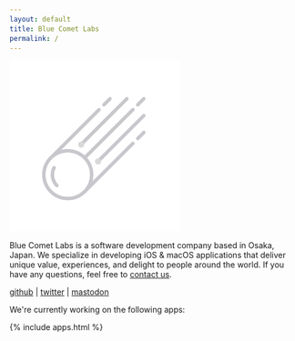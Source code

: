 ```yaml
---
layout: default
title: Blue Comet Labs
permalink: /
---
```


<div class="text-center">
    <img src="/assets/logo.svg" alt="Blue Comet Labs" height="300" width="300">
</div>

Blue Comet Labs is a software development company based in Osaka, Japan.
We specialize in developing iOS & macOS applications that deliver unique value, experiences, and delight to people around the world.
If you have any questions, feel free to [contact us](mailto:contact@bluecometlabs.com).

<div>
    <a href="{{ site.links.github }}" target="_blank">github</a>
     |
    <a href="{{ site.links.twitter }}" target="_blank">twitter</a>
     |
    <a rel="me" href="{{ site.links.mastodon }}" target="_blank">mastodon</a>
</div>

We're currently working on the following apps:

{% include apps.html %}
